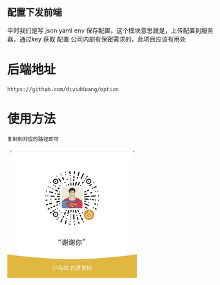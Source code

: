 ## 配置下发前端

平时我们是写 json  yaml  env 保存配置，这个模块意思就是，上传配置到服务器，通过key  获取 配置
公司内部有保密需求的，此项目应该有用处
# 后端地址
```
https://github.com/dividduang/option
```
# 使用方法
```
复制到对应的路径即可
```
<img src="./docs/tu.jpg" width="300" height="300">